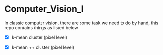 # Computer_Vision_I
In classic computer vision, there are some task we need to do by hand, this repo contains things as listed below
+ [x] k-mean cluster (pixel level)
+ [x] k-mean ++ cluster (pixel level)

